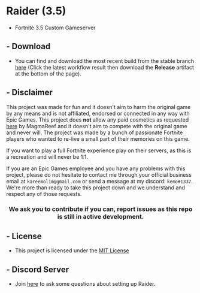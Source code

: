 # Raider (3.5)

- Fortnite 3.5 Custom Gameserver

## - Download
 - You can find and download the most recent build from the stable branch [here](https://github.com/kem0x/raider3.5/actions?query=branch%3Astable) 
(Click the latest workflow result then download the **Release** artifact at the bottom of the page).

## - Disclaimer

This project was made for fun and it doesn't aim to harm the original game by any means and is not affiliated, endorsed or connected in any way with Epic Games. 
This project does **not** allow any paid cosmetics as requested [here](https://media.discordapp.net/attachments/976192654901665832/987031689094119505/unknown.png) by MagmaReef and it doesn't aim to compete with the original game and never will. 
The project was made by a bunch of passionate Fortnite players who wanted to re-live a small part of their memories on this game.

If you want to play a full Fortnite experience play on their servers, as this is a recreation and will never be 1:1. 

If you are an Epic Games employee and you have any problems with this project, please do not hesitate to contact me through your official business email at `kareemolim@gmail.com` or send a message at my discord: `kemo#1337`. 
We're more than ready to take this project down and we understand and respect any of those requests.

<h3 align="center">We ask you to contribute if you can, report issues as this repo is still in active development.</h3>

## - License

- This project is licensed under the [MIT License](/LICENSE)

## - Discord Server

- Join [here](https://discord.gg/nCSFHtRMUs) to ask some questions about setting up Raider.
